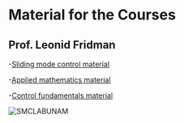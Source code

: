 # Material for the Courses  
## Prof. Leonid Fridman                                                                




-[Sliding mode control material](https://github.com/SMCLab-UNAM/Courses/tree/main/Material/Sliding%20modes%20course)

-[Applied mathematics material](https://github.com/SMCLab-UNAM/Courses/tree/main/Material/Applied%20mathematics)

-[Control fundamentals material](https://github.com/SMCLab-UNAM/Courses/tree/main/Material/Controls%20fundamentals)














![SMCLABUNAM](../Courses/Material/images/logo.png)
